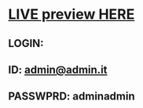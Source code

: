 # [LIVE preview HERE](https://home-5011891985.app-ionos.space/)
## LOGIN:
## ID: admin@admin.it
## PASSWPRD: adminadmin
